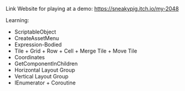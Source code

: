 Link Website for playing at a demo: https://sneakypig.itch.io/my-2048

Learning:

- ScriptableObject
- CreateAssetMenu
- Expression-Bodied
- Tile + Grid + Row + Cell + Merge Tile + Move Tile
- Coordinates
- GetComponentInChildren
- Horizontal Layout Group
- Vertical Layout Group
- IEnumerator + Coroutine
